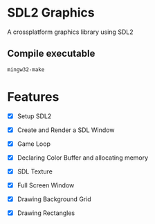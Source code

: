 # SDL2 Graphics
A crossplatform graphics library using SDL2

## Compile executable
```mingw32-make```

# Features
- [x] Setup SDL2
- [x] Create and Render a SDL Window
- [x] Game Loop
- [x] Declaring Color Buffer and allocating memory
- [x] SDL Texture
- [x] Full Screen Window
- [x] Drawing Background Grid
- [x] Drawing Rectangles

